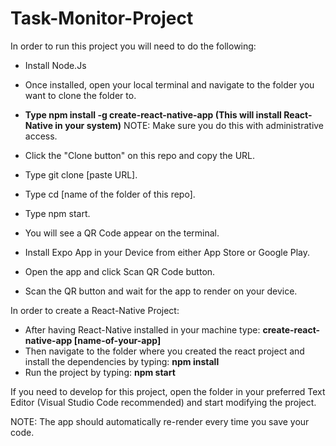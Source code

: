 # Task-Monitor-Project
In order to run this project you will need to do the following:
- Install Node.Js
- Once installed, open your local terminal and navigate to the folder you want to clone the folder to.
- **Type npm install -g create-react-native-app (This will install React-Native in your system)**
NOTE: Make sure you do this with administrative access.

- Click the "Clone button" on this repo and copy the URL.
- Type git clone [paste URL].
- Type cd [name of the folder of this repo].
- Type npm start.
- You will see a QR Code appear on the terminal.
- Install Expo App in your Device from either App Store or Google Play.
- Open the app and click Scan QR Code button.
- Scan the QR button and wait for the app to render on your device.

In order to create a React-Native Project:
- After having React-Native installed in your machine type: **create-react-native-app [name-of-your-app]**
- Then navigate to the folder where you created the react project and install the dependencies by typing: **npm install**
- Run the project by typing: **npm start**

If you need to develop for this project, open the folder in your preferred Text Editor (Visual Studio Code recommended) and start modifying the project.

NOTE: The app should automatically re-render every time you save your code.
